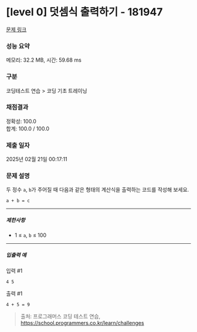 # [level 0] 덧셈식 출력하기 - 181947 

[문제 링크](https://school.programmers.co.kr/learn/courses/30/lessons/181947?language=javascript) 

### 성능 요약

메모리: 32.2 MB, 시간: 59.68 ms

### 구분

코딩테스트 연습 > 코딩 기초 트레이닝

### 채점결과

정확성: 100.0<br/>합계: 100.0 / 100.0

### 제출 일자

2025년 02월 21일 00:17:11

### 문제 설명

<p>두 정수 <code>a</code>, <code>b</code>가 주어질 때 다음과 같은 형태의 계산식을 출력하는 코드를 작성해 보세요.</p>
<div class="highlight"><pre class="codehilite"><code>a + b = c
</code></pre></div>
<hr>

<h5>제한사항</h5>

<ul>
<li>1 ≤ <code>a</code>, <code>b</code> ≤ 100</li>
</ul>

<hr>

<h5>입출력 예</h5>

<p>입력 #1</p>
<div class="highlight"><pre class="codehilite"><code>4 5
</code></pre></div>
<p>출력 #1</p>
<div class="highlight"><pre class="codehilite"><code>4 + 5 = 9
</code></pre></div>

> 출처: 프로그래머스 코딩 테스트 연습, https://school.programmers.co.kr/learn/challenges
